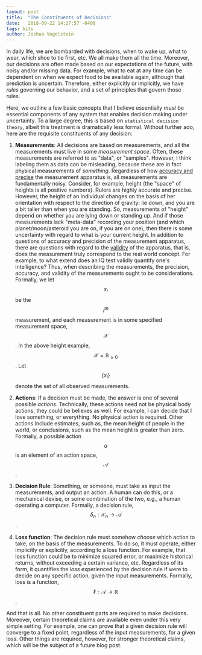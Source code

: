 ```yaml
---
layout: post
title:  "The Constituents of Decisions"
date:   2018-09-22 14:27:57 -0400
tags: bits
author: Joshua Vogelstein
---
```


In daily life, we are bombarded with decisions, when to wake up, what to wear, which shoe to tie first, etc.  We all make them all the time.  Moreover, our decisions are often made based on our expectations of the future, with noisy and/or missing data.  For example, what to eat at any time can be dependent on when we expect food to be available again, although that prediction is uncertain.  Therefore, either explicitly or implicitly, we have *rules* governing our behavior, and a set of principles that govern those rules.  

Here, we outline a few basic concepts that I believe essentially *must* be essential components of any system that enables decision making under uncertainty.  To a large degree, this is based on `statistical decision theory`, albeit this treatment is dramatically less formal.  Without further ado, here are the requisite constituents of any decision:

1. **Measurements**: All decisions are based on measurements, and all the measurements must live in some *measurement space*. Often, these measurements are referred to as "data", or "samples".  However, I think labeling them as data can be misleading, because these are in fact physical measurements of *something*.  Regardless of how [accuracy and precise](https://en.wikipedia.org/wiki/Accuracy_and_precision) the measurement apparatus is, all measurements are fundamentally noisy.  Consider, for example, height (the "space" of heights is all positive numbers).  Rulers are highly accurate and precise.  However, the height of an individual changes on the basis of her orientation with respect to the direction of gravity: lie down, and you are a bit taller than when you are standing.  So, measurements of "height" depend on whether you are lying down or standing up.  And if those measurements lack "meta-data" recording your position (and which planet/moon/asteroid you are on, if you are on one), then there is some uncertainty with regard to what is your current height.  In addition to questions of accuracy and precision of the measurement apparatus, there are questions with regard to the [validity](https://en.wikipedia.org/wiki/Validity_(statistics)) of the apparatus, that is, does the measurement truly correspond to the real world concept.  For example, to what extend does an IQ test validly quantify one's intelligence?
 Thus, when describing the measurements, the precision, accuracy, and validity of the measurements ought to be considerations.   Formally, we let $$x_i$$ be the $$i^{th}$$ measurement, and each measurement is in some specified measurement space, $$\mathcal{X}$$.  In the above height example, $$\mathcal{X}= \mathbb{R}_{\ge 0}$$. Let $$\{x_i\}$$ denote the set of all observed measurements.


2. **Actions**: If a decision must be made, the answer is one of several possible *actions*.  Technically, these actions need not be physical body actions, they could be believes as well.  For example, I can decide that I love something, or everything.  No physical action is required. Other actions include estimates, such as, the mean height of people in the world, or conclusions, such as the mean height is greater than zero.  Formally, a possible action $$a$$ is an element of an action space, $$\mathcal{A}$$.

3. **Decision Rule**:  Something, or someone, must take as input the measurements, and output an action.  A human can do this, or a mechanical devise, or some combination of the two, e.g., a human operating a computer.  Formally, a decision rule, $$\delta_n : \mathcal{X}_n \to \mathcal{A}$$.

4. **Loss function**: The decision rule must somehow *choose* which action to take, on the basis of the measurements.  To do so, it must operate, either implicitly or explicitly, according to a loss function.  For example, that loss function could be to minimize squared error, or maximize historical returns, without exceeding a certain variance, etc. Regardless of its form, it quantifies the *loss* experienced by the decision rule if were to decide on  any specific action, given the input measurements. Formally, loss is a function, $$\ell : \mathcal{A} \to \mathbb{R}$$.


And that is all.  No other constituent parts are required to make decisions. Moreover, certain theoretical claims are available even under this very simple setting.  For example, one can prove that a given decision rule will converge to a fixed point, regardless of the input measurements, for a given loss.   Other things are required, however, for stronger theoretical claims, which will be the subject of a future blog post.



<!-- 3. **Estimator** (or **learner**):  Something, or someone, must take as input the measurements, and output an action.  A human can do this, or a mechanical devise, or some combination of the two, e.g., a human operating a computer.  Note, however, that mechanical devises, on their own (at least for now), cannot estimate/learn without human intervention. -->
